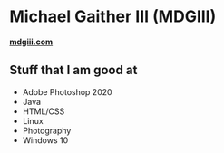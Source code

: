 # Michael Gaither III (MDGIII)

[**mdgiii.com**](https://mdgiii.com)

## Stuff that I am good at

* Adobe Photoshop 2020
* Java
* HTML/CSS
* Linux
* Photography
* Windows 10
